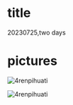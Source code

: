# title
20230725,two days

# pictures

![4renpihuati](/images/2023072501.jpg)

![4renpihuati](/images/2023072502.jpg)